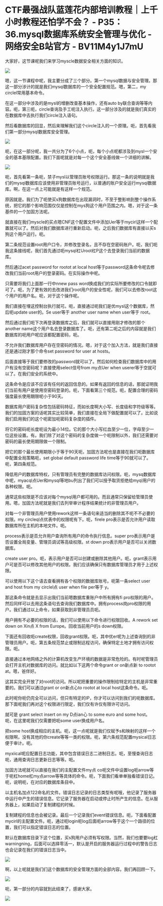 # CTF最强战队蓝莲花内部培训教程｜上千小时教程还怕学不会？ - P35：36.mysql数据库系统安全管理与优化 - 网络安全B站官方 - BV11M4y1J7mU

大家好，这节课呢我们来学习myscle数据安全相关方面的知识。

![](img/e174895f727fd3d55267f32ef20036d4_1.png)

嗯，这一节课程中呢，我主要分成了三个部分。第一个mysql数据与安全管理。那这一部分涉计的就是我们mysql数据库的一个安全配置规范。嗯，第二，my circlel常用基本命令。

在这一部分中涉及的是mysl的增删改查基本操作，还有auto by联合查询等等内容。呃，第三呃，circle查询及手工呃注入执行。这一部分涉及的就是我们真实的在数据库中去执行我们circle注入语句。

然后看数据库的回显，然后来理解我们这个circle注入的一个原理。呃，首先看我们第一部分mysql数据库安全管理。



![](img/e174895f727fd3d55267f32ef20036d4_3.png)

呃，在这一部分呢，我一共分为了6个小点，呃，每个小点呢都涉及到mysl一个安全的基本基限配置。我们下面呢就是对每一个这个安全基线做一个详细的讲解。



![](img/e174895f727fd3d55267f32ef20036d4_5.png)

呃，首先看第一条呃，禁子mysl以管理员账号权限运行。那这一条的说明就是我们的mysql数据库应该使用非管理员账号运行，以普通的账户安全运行mysql数据库。啊，在这一点上可能就是有这样一个规范。

原因就是。我们为了呃使买s狗数据库在出现漏洞时，不至于整影响到整个操作系统，把它的那个影响范围仅仅是控制在mys狗这个用户范围之内。嗯，对于这一条基件的一个加固方法呢。

就直接在我们myscle的买点嗯CNF这个配置文件中添加Uer等于mycirl这样一个配置就可以了。然后对我们数据库进行重新启动。呃，之后我们数据库有直接以买s狗这个用户运行。呃。

第二条规范设置root用户口令，并修改登录名，且不存在空密码账户。呃，我们呃我这条接线呢，我们首先通过呃mysql杠Uroot杠P这个去登录我们当前的数据库。

然后通过acet password for rootot at local host等于password这条命令呢去修改我们当前root用户的登录密码。在实际操作中呢。

只需要将我们上面那一行中nnew pass word换成我们的实际所要修改的口令就即可了。呃，为了更有效的去改进我们root用户的安全性呢，我们可以去修改root这个用户的用户名。呃，对于这个操作呢。

我们直接在埋这控制台执行就可。呃，直接通过呃我们是优mysl这个数据库，然后呃update user的。Se user等于 another user name when user等于 root。

然后通过我们呃下次再登录数据库之后，我们就可以直接用刚才修改的那个another name这个用户名去登录数据库了。呃，还有第二呃之后的内容就是我们数据库的呃用户呢应该都配置密码，呃。

不允许我们数据库用户存在空密码的情况。嗯，对于这个加入方法，就是我们直接还是通过刚才那个命令set password for user at hosts。

后面直接等于我们要修改的password就可以了。然后如何检查我们数据库中的用户有没有空密码呢？直接使用select信号from my点Uer when userer等于空就可以了。在我们安全的系统中。

这条命令是应该不应该有任何的返回信息的。如果有返回的信息的话，那就证明我们当前有用户是使用空密码登录的。呃，下面看第三个规范。呃，配置合理的密码强度最长使用期限呢小于90天。

数据库用户密码复杂性包括密码特征，而如长度啊大小写、长度级和字符级等等。我们的加固方案的话呢其实比较简单，我们直接在全局下做配置就可以了。比如说我们启用我们的这个呃密加呃密码复杂度的插件。

将它的密码呃长度呃设为最小14位。它的那个大小写红血至少一位，字母至少一位这些设置。有。我们除了对这个密码的复杂度做一个呃限制以外，我们还需要对密码的最长使用期限做一个限制。

把它的那个最长使用期限小于等于90天呃，加固方法呢也是直接在我们呃数据库中配置全局策略呃，set global default password life time等于90就可以了。呃，第四条规范。

降低用户的数据库特权，只有管理员有完整的数据库访问权限。呃，mysq数据库中呢，myacql点Uer和mysql等地bu列出了我们可以授予取货拒绝给myql用户的各种权限。呃。

通常这些权限是不应该对每个mysql用户都可用的。而且通常只保留给管理员使用。嗯，加固方法呢就是我们去列举审计程序结果统计的非管理员用户。

对每一个非管理员用户使用rework这样一条语句来适当的删除其不呃不不必要的权限。my circleql点优表中的权限呢有下。呃，firele pro表示是否允许用户读取数据库所在主机的本地文件。呃。

process表示是否允许用户查询所有用户的命令执行信息。super pro表示用户是否设置全局变量、管理员调试等高级权限。st down pro表示用户是否可以关闭数据库。

create user pro。呃，表示用户是否可以创建或删除其他用户。呃，grant表示用户可是否可以修改其他用户的权限。我们应该确保只有数据库管理员才用于上述权限。

可以使用以下这个语去查看拥有各个权限的数据库账号。呃第一条select user and host from my circlel点 user when file per等于 y。

那这条命令就是去显示出我们当前嗯数据库重账户中所有拥有fi pro权限的用户。然后同样可以去用这条语句去查询我们数据库中。拥有process岗pro权限的用户。我们通过以上命令，如果获取到非管理员员呃。

用户拥有不必要的权限的话，我们可以使用以下命令进行权限回收。A rework set down on Xin点 X from Europe。回收当前用户的s down权限。

下面还有回收呃create权限，回收grant权限。呃，其中优er呢为上述查询到的非管理员用户。呃，第五条规范禁止或限制远程访问，确保特定土地才拥有访问权限。呃。

直接通过本地网络之外的计算机改变生产环境的数据是非常危险的。有时呢管理员会打开主机对数据库的访问。就比如以下这两个命令grant or on新点新 to rootot at。嗯，爸伴好。

这其实完全开放了对root的访问。所以呢把重要的操作限制给特定的主机是非常重要的。我们可以通过grant or on新点心to rootot at local host这条命令。呃。

此时呢你呃仍完全可以访问，但只有特定的IP，你才可以访问到我们的呃数据库。那下面呢我们再对这个权限进行限定，我们仅有许仅有限许可访问。

就可是 grant select insert on my D点ian心 to some euro and some host。呃，在这里呢我们仅需要把呃some user换成用户名。

把some host换成相应的主机。呃，这一点呢就是我们仅赋予s和映射的这样一个权限啊，没有其他的你create等等一类的权限。呃，第六条规范配置mysical日志便于审计。呃。

myxiical呢应配置日志功能，其中包含错误日志二进制日志。呃，至慢查询日志呃，通用查询日志更新日志等等。呃。

加固方法呢就可以直接在我们的主配置文件my点 co呃文件中设置log呃arrow等于呃杠home杠my点arrow等等具体的命令。呃，下面我们看单单独看错误日记。呃，说明呃，在对应的数据库条目中。

以主机名加点122命名的文件。错误日志记录的日志类型有呢哦，他记录了服务器中运行中产生的错误信息。它记录了服务器在启动或停止时所产生的信息。在从服务器上，如果启动了复制建程的时候。

复制建程的信息也会被记录。最后一个记录我们event错误信息。呃，下面看配置mycirl的主配置文件。呃，通过呃login呃log后面呃arrow等于这个一个路径的位置，我们可以指定错误日志的位置。

默认在数据库目录下这个位置，买s狗用户必须有写权限。当然，我们也要要log杠 warningning，后面可以选择零活一，默认是开启的服务器运行过程中的警告日志也会记录在我们的错误日志当中。



![](img/e174895f727fd3d55267f32ef20036d4_7.png)

啊，以上呢就是我们们这个数据库的安全管理方面的全部内容。我们再回顾一下。

![](img/e174895f727fd3d55267f32ef20036d4_9.png)

呃，第一部分的内容就到此结束了，感谢大家。

![](img/e174895f727fd3d55267f32ef20036d4_11.png)